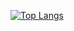 [![Top Langs](https://github-readme-stats-iota-coral.vercel.app/api/top-langs/?username=NaveenTayyebi&langs_count=8&bg_color=130,000000,FFAA00,FFEC00&title_color=fff&text_color=fff)](https://github.com/NaveenTayyebi/github-readme-stats)<br>
